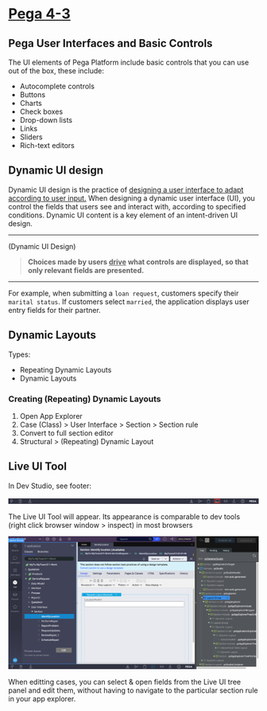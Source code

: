 # <u>Pega 4-3</u>

## Pega User Interfaces and Basic Controls

The UI elements of Pega Platform include basic controls that you can use out of the box, these include:

- Autocomplete controls
- Buttons
- Charts
- Check boxes
- Drop-down lists
- Links
- Sliders
- Rich-text editors

## Dynamic UI design

Dynamic UI design is the practice of <u>designing a user interface to adapt according to user input.</u> When designing a dynamic user interface (UI), you control the fields that users see and interact with, according to specified conditions. Dynamic UI content is a key element of an intent-driven UI design.

---
(Dynamic UI Design)

> **Choices made by users <u>drive</u> what controls are displayed, so that only relevant fields are presented.**

---

For example, when submitting a `loan request`, customers specify their `marital status`. If customers select `married`, the application displays user entry fields for their partner.

## Dynamic Layouts

Types:

- Repeating Dynamic Layouts
- Dynamic Layouts

### Creating (Repeating) Dynamic Layouts

1. Open App Explorer
2. Case (Class) > User Interface > Section > Section rule
3. Convert to full section editor
4. Structural > (Repeating) Dynamic Layout

## Live UI Tool

In Dev Studio, see footer:

<img src="./images/dev-studio-footer-live-ui.png" />

The Live UI Tool will appear. Its appearance is comparable to dev tools (right click browser window > inspect) in most browsers

<img src="./images/dev-studio-open-live-ui.png" />

When editting cases, you can select & open fields from the Live UI tree panel and edit them, without having to navigate to the particular section rule in your app explorer.
